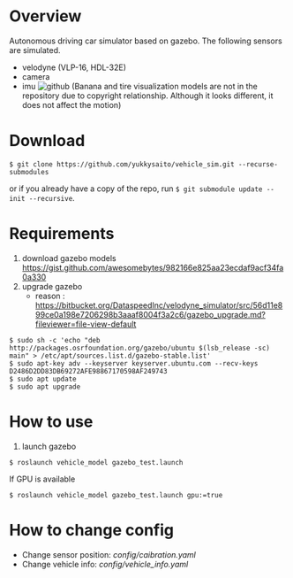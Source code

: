 # Overview
Autonomous driving car simulator based on gazebo.
The following sensors are simulated.
- velodyne (VLP-16, HDL-32E)
- camera
- imu
![github](https://user-images.githubusercontent.com/8327598/50725047-dc1a5780-113a-11e9-9487-ae0c6b67b47d.png)
(Banana and tire visualization models are not in the repository due to copyright relationship. Although it looks different, it does not affect the motion)


# Download
```shell
$ git clone https://github.com/yukkysaito/vehicle_sim.git --recurse-submodules
```
or if you already have a copy of the repo, run `$ git submodule update --init --recursive`.
# Requirements
1. download gazebo models
https://gist.github.com/awesomebytes/982166e825aa23ecdaf9acf34fa0a330
2. upgrade gazebo
   -  reason : https://bitbucket.org/DataspeedInc/velodyne_simulator/src/56d11e899ce0a198e7206298b3aaaf8004f3a2c6/gazebo_upgrade.md?fileviewer=file-view-default

```shell
$ sudo sh -c 'echo "deb http://packages.osrfoundation.org/gazebo/ubuntu $(lsb_release -sc) main" > /etc/apt/sources.list.d/gazebo-stable.list'
$ sudo apt-key adv --keyserver keyserver.ubuntu.com --recv-keys D2486D2DD83DB69272AFE98867170598AF249743
$ sudo apt update
$ sudo apt upgrade
```

# How to use
1. launch gazebo

```shell
$ roslaunch vehicle_model gazebo_test.launch
```

If GPU is available

```shell
$ roslaunch vehicle_model gazebo_test.launch gpu:=true
```

# How to change config
- Change sensor position: *config/caibration.yaml*
- Change vehicle info: *config/vehicle_info.yaml*
